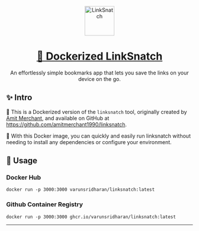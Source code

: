 <a href="https://linksnatch.pages.dev">
  <div align="center">
    <img alt="LinkSnatch" src="https://raw.githubusercontent.com/amitmerchant1990/linksnatch/main/public/icon.svg" width="80" />
  </div>
  <h1 align="center">🐳 Dockerized LinkSnatch</h1>
</a>

<p align="center">
  An effortlessly simple bookmarks app that lets you save the links on your device on the go.
</p>

## ✨ Intro

🐳 This is a Dockerized version of the `linksnatch` tool, originally created by [Amit Merchant](https://github.com/amitmerchant1990/), and available on GitHub at https://github.com/amitmerchant1990/linksnatch.

🚀 With this Docker image, you can quickly and easily run linksnatch without needing to install any dependencies or configure your environment.


## 🚀 Usage

### Docker Hub
```
docker run -p 3000:3000 varunsridharan/linksnatch:latest
```


### Github Container Registry
```
docker run -p 3000:3000 ghcr.io/varunsridharan/linksnatch:latest
```


---
<!-- START common-footer.mustache -->

<!-- END common-footer.mustache -->
